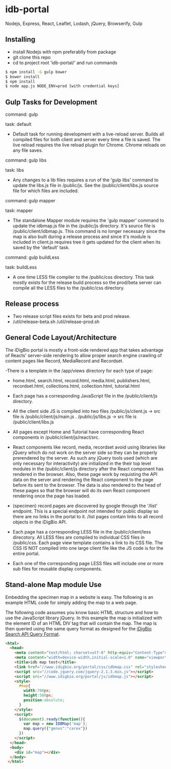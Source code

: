 idb-portal
==========

Nodejs, Express, React, Leaflet, Lodash, jQuery, Browserify, Gulp


## Installing
- install Nodejs with npm preferablly from package 
- git clone this repo
- cd to project root 'idb-portal/' and run commands
```bash
$ npm install -G gulp bower
$ bower install
$ npm install
$ node app.js NODE_ENV=prod [with credential keys]
```

## Gulp Tasks for Development

command: gulp

task: default
-  Default task for running development with a live-reload server. Builds all compiled files for both client and server every time a file is saved. The live reload requires the live reload plugin for Chrome. Chrome reloads on any file saves. 


command: gulp libs

task: libs
-  Any changes to a lib files requires a run of the 'gulp libs'  command to update the libs.js file in /public/js.  See the /public/client/libs.js source file for which files are included.


command: gulp mapper

task: mapper
- The standalone Mapper module requires the  'gulp mapper' command to update the idbmap.js file in the /public/js directory. It's source file is /public/client/idbmap.js. This command is no longer necessary since the map is also built during a release process and since it's module is included in client.js requires tree it gets updated for the client when its saved by the 'default' task. 


command: gulp buildLess

task: buildLess
- A one time LESS file compiler to the /public/css directory. This task mostly exists for the release build process so the prod/beta server can compile all the LESS files to the /public/css directory.

## Release process

- Two release script files exists for beta and prod release.
- /util/release-beta.sh   /util/release-prod.sh 

## General Code Layout/Architecture
The iDigBio portal is mostly a front-side rendered app that takes advantage of Reacts' server-side rendering to allow proper search engine crawling of content pages like Record, MediaRecord and Recordset.

-There is a template in the /app/views directory for each type of page: 
  * home.html, search.html, record.html, media.html, publishers.html, recordset.html, collections.html, collection.html, tutorial.html

- Each page has a corresponding JavaScript file in the /public/client/js directory. 

- All the client side JS is compiled into two files  /public/js/client.js   -> src file is /public/client/js/main.js  .    /public/js/libs.js -> src file is /public/client/libs.js

- All pages except Home and Tutorial have corresponding React components in /public/client/js/react/src. 

- React components like record, media, recordset avoid using libraries like jQuery which do not work on the server side so they can be properly prerendered by the server. As such any jQuery tools used (which are only necessary for interactivity) are initialized in the their top level modules in the /public/client/js directory
after the React component has rendered in the browser. Also, these page work by requisting the API data on the server and rendering the React component to the page before its sent to the browser. The data is also rendered to the head of these pages so that the browser will do its own React component rendering once the page has loaded.

- (specimen) record pages are discovered by google through the '/list' endpoint. This is a special endpoint not intended for public display so there are no links in the portal to it. /list pages contain links to all record objects in the iDigBio API.

- Each page has a corresponding LESS file in the /public/client/less direcotory. All LESS files are compiled to individual CSS files in /public/css. Each page view template contains a link to its CSS file. The CSS IS NOT compiled into one large client file like the JS code is for the entire portal.
- Each one of the corresponding page LESS files will include one or more sub files for reusable display components. 


## Stand-alone Map module Use

Embedding the specimen map in a website is easy. The following is an example HTML code for simply adding the map to a web page. 

The following code assumes you know basic HTML structure and how to use the JavaScript library jQuery. 
In this example the map is initialized with the element ID of an HTML DIV tag that will contain the map.
The map is then queried using the same query format as designed for the [iDigBio Search API Query Format](https://github.com/idigbio/idigbio-search-api/wiki). 

```html
<html>
  <head>
    <meta content="text/html; charset=utf-8" http-equiv="Content-Type">
    <meta content="width=device-width,initial-scale=1.0" name="viewport">
    <title>idb map test</title>
    <link href="//www.idigbio.org/portal/css/idbmap.css" rel="stylesheet" type="text/css">
    <script src="//code.jquery.com/jquery-2.1.3.min.js"></script>
    <script src="//www.idigbio.org/portal/js/idbmap.js"></script>
    <style>
      #map{
        width:700px;
        height:500px;
        position:absolute;
      }
    </style>
    <script>
      $(document).ready(function(){
        var map = new IDBMap('map');
        map.query({"genus":"carex"})       
      })
    </script>
  </head>
  <body>
    <div id="map"></div>
  </body>
 </html>
 ```
